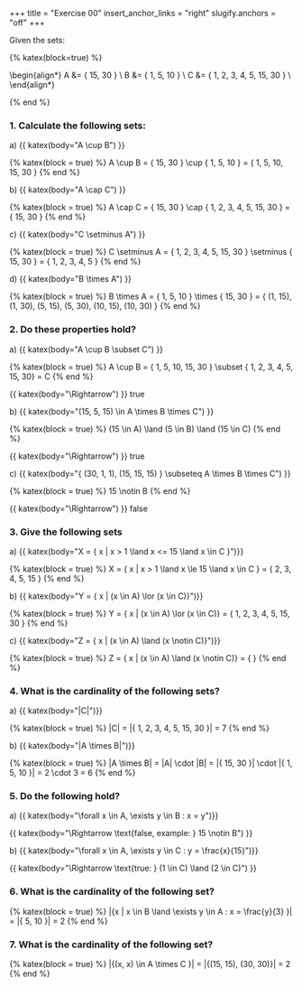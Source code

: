 +++
title = "Exercise 00"
insert_anchor_links = "right"
slugify.anchors = "off"
+++

Given the sets:

{% katex(block=true) %}

\begin{align*}
A &= \{ 15, 30 \}                \\
B &= \{ 1, 5, 10 \}              \\
C &= \{ 1, 2, 3, 4, 5, 15, 30 \} \\
\end{align*}

{% end %}

### 1. Calculate the following sets:

a) {{ katex(body="A \cup B") }}

{% katex(block = true) %}
A \cup B = \{ 15, 30 \} \cup \{ 1, 5, 10 \} = \{ 1, 5, 10, 15, 30 \}
{% end %}

b) {{ katex(body="A \cap C") }}

{% katex(block = true) %}
A \cap C = \{ 15, 30 \} \cap \{ 1, 2, 3, 4, 5, 15, 30 \} = \{ 15, 30 \}
{% end %}

c) {{ katex(body="C \setminus A") }}

{% katex(block = true) %}
C \setminus A = \{ 1, 2, 3, 4, 5, 15, 30 \} \setminus \{ 15, 30 \} = \{ 1, 2, 3, 4, 5 \}
{% end %}

d) {{ katex(body="B \times A") }}

{% katex(block = true) %}
B \times A = \{ 1, 5, 10 \} \times \{ 15, 30 \} = 
\{ (1, 15), (1, 30), (5, 15), (5, 30), (10, 15), (10, 30) \}
{% end %}


### 2. Do these properties hold?

a) {{ katex(body="A \cup B \subset C") }}

{% katex(block = true) %}
A \cup B = \{ 1, 5, 10, 15, 30 \} \subset \{ 1, 2, 3, 4, 5, 15, 30\} = C
{% end %}

{{ katex(body="\Rightarrow") }} true

b) {{ katex(body="(15, 5, 15) \in A \times B \times C") }}

{% katex(block = true) %}
(15 \in A) \land (5 \in B) \land (15 \in C)
{% end %}

{{ katex(body="\Rightarrow") }} true

c) {{ katex(body="\{ (30, 1, 1), (15, 15, 15) \} \subseteq A \times B \times C") }}

{% katex(block = true) %}
15 \notin B
{% end %}

{{ katex(body="\Rightarrow") }} false

### 3. Give the following sets

a) {{ katex(body="X = \{ x | x > 1 \land x <= 15 \land x \in C \}")}}

{% katex(block = true) %}
X = \{ x | x > 1 \land x \le 15 \land x \in C \} = \{ 2, 3, 4, 5, 15 \}
{% end %}

b) {{ katex(body="Y = \{ x | (x \in A) \lor (x \in C)\}")}}

{% katex(block = true) %}
Y = \{ x | (x \in A) \lor (x \in C)\} = \{ 1, 2, 3, 4, 5, 15, 30 \}
{% end %}

c) {{ katex(body="Z = \{ x | (x \in A) \land (x \notin C)\}")}}

{% katex(block = true) %}
Z = \{ x | (x \in A) \land (x \notin C)\} = \{ \}
{% end %}

### 4. What is the cardinality of the following sets?

a) {{ katex(body="|C|")}}

{% katex(block = true) %}
|C| = |\{ 1, 2, 3, 4, 5, 15, 30 \}| = 7
{% end %}

b) {{ katex(body="|A \times B|")}}

{% katex(block = true) %}
|A \times B| = |A| \cdot |B| = 
|\{ 15, 30 \}| \cdot |\{ 1, 5, 10 \}| = 2 \cdot 3 = 6
{% end %}


### 5. Do the following hold?

a) {{ katex(body="\forall x \in A, \exists y \in B : x = y")}}

{{ katex(body="\Rightarrow \text{false, example: } 15 \notin B") }}

b) {{ katex(body="\forall x \in A, \exists y \in C : y = \frac{x}{15}")}}

{{ katex(body="\Rightarrow \text{true: } (1 \in C) \land (2 \in C)") }}

### 6. What is the cardinality of the following set?

{% katex(block = true) %}
|\{x | x \in B \land \exists y \in A : x = \frac{y}{3} \}| = |\{ 5, 10 \}| = 2
{% end %}

### 7. What is the cardinality of the following set?

{% katex(block = true) %}
|\{(x, x) \in A \times C \}| = |\{(15, 15), (30, 30)\}| = 2
{% end %}






